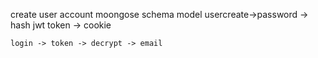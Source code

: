 create user account
    moongose
    schema 
    model 
    usercreate->password -> hash
    jwt token -> cookie

    login -> token -> decrypt -> email